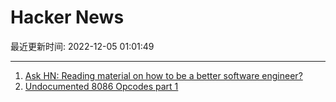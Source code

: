 # Hacker News

最近更新时间: 2022-12-05 01:01:49

--- 
1. [Ask HN: Reading material on how to be a better software engineer?](https://news.ycombinator.com/item?id=33854815) 
2. [Undocumented 8086 Opcodes part 1](http://www.os2museum.com/wp/undocumented-8086-opcodes-part-i/) 

